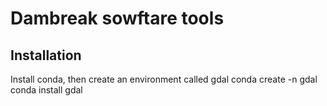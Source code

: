 # Dambreak sowftare tools
## Installation
Install conda, then create an environment  called gdal
conda create -n gdal
conda install gdal
